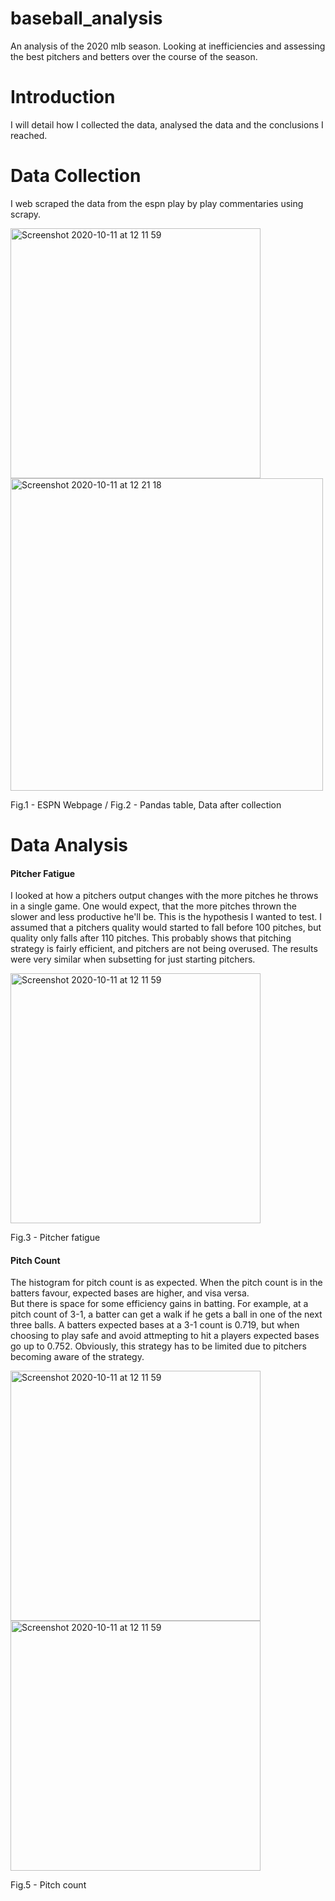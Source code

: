 # baseball_analysis
An analysis of the 2020 mlb season. Looking at inefficiencies and assessing the best pitchers and betters over the course of the season.

# Introduction
I will detail how I collected the data, analysed the data and the conclusions I reached.

# Data Collection
I web scraped the data from the espn play by play commentaries using scrapy.

<p float="left">
  <img width="400" alt="Screenshot 2020-10-11 at 12 11 59" src="https://user-images.githubusercontent.com/72214007/97102294-895db700-16a4-11eb-90c3-ee71ea4c44f7.png"> <img width="500" alt="Screenshot 2020-10-11 at 12 21 18" src="https://user-images.githubusercontent.com/72214007/97102699-03dc0600-16a8-11eb-958a-f029964d0e2c.png">
  <figcaption>Fig.1 - ESPN Webpage  /   Fig.2 - Pandas table, Data after collection</figcaption>
</p>

# Data Analysis
#### Pitcher Fatigue
I looked at how a pitchers output changes with the more pitches he throws in a single game. One would expect, that the more pitches thrown the slower and less productive he'll be. This is the hypothesis I wanted to test. 
I assumed that a pitchers quality would started to fall before 100 pitches, but quality only falls after 110 pitches. This probably shows that pitching strategy is fairly efficient, and pitchers are not being overused. The results were very similar when subsetting for just starting pitchers.
<p float="left">
  <img width="400" alt="Screenshot 2020-10-11 at 12 11 59" src="https://user-images.githubusercontent.com/72214007/97102819-ed827a00-16a8-11eb-86e0-aa2e36569ae6.png">
  <figcaption>Fig.3 - Pitcher fatigue</figcaption>
</p>

#### Pitch Count
The histogram for pitch count is as expected. When the pitch count is in the batters favour, expected bases are higher, and visa versa. <br>
But there is space for some efficiency gains in batting. For example, at a pitch count of 3-1, a batter can get a walk if he gets a ball in one of the next three balls. A batters expected bases at a 3-1 count is 0.719, but when choosing to play safe and avoid attmepting to hit a players expected bases go up to 0.752. Obviously, this strategy has to be limited due to pitchers becoming aware of the strategy.

<p float="left">
  <img width="400" alt="Screenshot 2020-10-11 at 12 11 59" src="https://user-images.githubusercontent.com/72214007/97103104-ccbb2400-16aa-11eb-9a9f-d19bd58fdcff.png"> <img width="400" alt="Screenshot 2020-10-11 at 12 11 59" src="https://user-images.githubusercontent.com/72214007/97103241-7c909180-16ab-11eb-9a3e-85d238288824.png">
  <figcaption>Fig.5 - Pitch count</figcaption>
</p>
